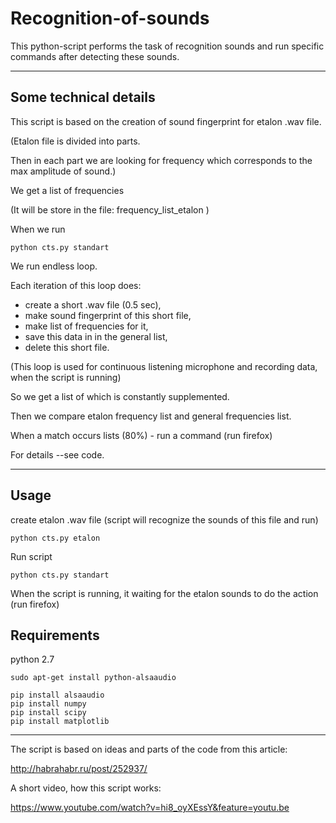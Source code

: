 # Recognition-of-sounds
This python-script performs the task of recognition sounds 
and run specific commands after detecting these sounds.

-------------------

Some technical details
----------------------

This script is based on the creation of sound fingerprint for
etalon .wav file.


(Etalon file is divided into parts.

Then in each part we are looking for frequency
which corresponds to the max amplitude of sound.)

We get a list of frequencies

(It will be store in the file: frequency_list_etalon )

When we run 

	python cts.py standart 


We run endless loop.

Each iteration of this loop does:

- create a short .wav file (0.5 sec),
- make sound fingerprint of this short file,
- make list of frequencies for it,
- save this data in in the general list,
- delete this short file.


(This loop is used for continuous listening microphone
and recording data, when the script is running)

So we get a list of which is constantly supplemented.

Then we compare etalon frequency list and general frequencies list.

When a match occurs lists (80%) - run a command (run firefox)

For details --see code.

-------------------

Usage
------
create etalon .wav file (script will recognize the sounds of this file and run) 

	python cts.py etalon


Run script

	python cts.py standart

When the script is running, it waiting for the etalon sounds
to do the action (run firefox)



Requirements
------------
python 2.7

	sudo apt-get install python-alsaaudio

	pip install alsaaudio 
	pip install numpy
	pip install scipy
	pip install matplotlib 

---------------------------------------------------
The script is based on ideas and parts of the code from this article:

http://habrahabr.ru/post/252937/

A short video, how this script works:

https://www.youtube.com/watch?v=hi8_oyXEssY&feature=youtu.be
